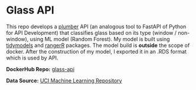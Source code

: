# Glass API

This repo develops a [plumber](https://www.rplumber.io/) API  (an analogous tool to FastAPI of Python for API Development) that classifies glass based on its type (window / non-window), using ML model (Random Forest).
My model is built using [tidymodels](https://www.tidymodels.org/) and [rangerR](https://github.com/imbs-hl/ranger) packages. The model build is **outside** the scope of docker. After the construction of my model, I exported it in an .RDS format which is used by API.

**DockerHub Repo:** [glass-api](https://hub.docker.com/r/stesiam/glass-api)

**Data Source:**  [UCI Machine Learning Repository](http://archive.ics.uci.edu/dataset/42/glass+identification)
